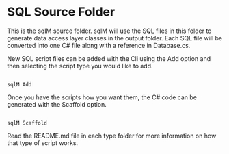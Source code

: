 # SQL Source Folder

This is the sqlM source folder. sqlM will use the SQL files in this folder to generate data access layer classes in the output folder. Each SQL file will be converted into one C# file along with a reference in Database.cs.

New SQL script files can be added with the Cli using the Add option and then selecting the script type you would like to add.

``` CMD

sqlM Add

```

Once you have the scripts how you want them, the C# code can be generated with the Scaffold option.

``` CMD

sqlM Scaffold

```

Read the README.md file in each type folder for more information on how that type of script works.